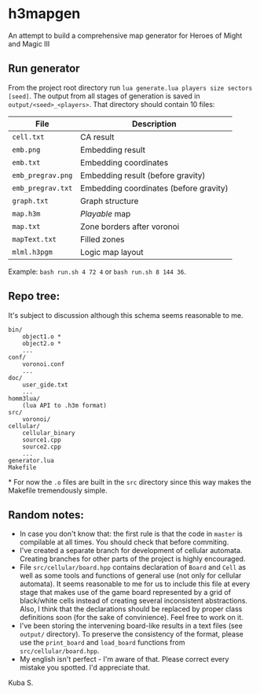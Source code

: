 # h3mapgen
An attempt to build a comprehensive map generator for Heroes of Might and Magic III

## Run generator
From the project root directory run `lua generate.lua players size sectors [seed]`. The output from all stages of generation is saved in `output/<seed>_<players>`. That directory should contain 10 files:

| File              | Description                            |
| ----------------- | -------------------------------------- |
| `cell.txt`        | CA result                              |
| `emb.png`         | Embedding result                       |
| `emb.txt`         | Embedding coordinates                  |
| `emb_pregrav.png` | Embedding result (before gravity)      |
| `emb_pregrav.txt` | Embedding coordinates (before gravity) |
| `graph.txt`       | Graph structure                        |
| `map.h3m`         | _Playable_ map                         |
| `map.txt`         | Zone borders after voronoi             |
| `mapText.txt`     | Filled zones                           |
| `mlml.h3pgm`      | Logic map layout                       |

Example: `bash run.sh 4 72 4` or `bash run.sh 8 144 36`.

## Repo tree:
It's subject to discussion although this schema seems reasonable to me.
```
bin/
    object1.o *
    object2.o *
    ...
conf/
    voronoi.conf
    ...
doc/
    user_gide.txt
    ...
homm3lua/
    (lua API to .h3m format)
src/
    voronoi/
cellular/
	cellular_binary
	source1.cpp
	source2.cpp
	...
generator.lua
Makefile
```
\* For now the `.o` files are built in the `src` directory since this way makes the Makefile tremendously simple.


## Random notes:
- In case you don't know that: the first rule is that the code in `master` is compilable at all times. You should check that before commiting.
- I've created a separate branch for development of cellular automata. Creating branches for other parts of the project is highly encouraged.
- File `src/cellular/board.hpp` contains declaration of `Board` and `Cell` as well as some tools and functions of general use (not only for cellular automata). It seems reasonable to me for us to include this file at every stage that makes use of the game board represented by a grid of black/white cells instead of creating several inconsistent abstractions. Also, I think that the declarations should be replaced by proper class definitions soon (for the sake of convinience). Feel free to work on it.
- I've been storing the intervening board-like results in a text files (see `output/` directory). To preserve the consistency of the format, please use the `print_board` and `load_board` functions from `src/cellular/board.hpp`.
- My english isn't perfect - I'm aware of that. Please correct every mistake you spotted. I'd appreciate that.

Kuba S.
